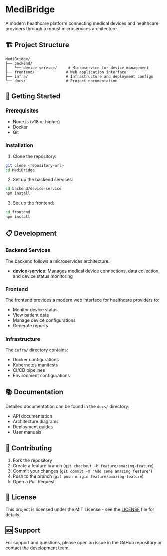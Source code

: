 # MediBridge

A modern healthcare platform connecting medical devices and healthcare providers through a robust microservices architecture.

## 🏗️ Project Structure

```
MediBridge/
├── backend/
│   └── device-service/     # Microservice for device management
├── frontend/              # Web application interface
├── infra/                 # Infrastructure and deployment configs
└── docs/                  # Project documentation
```

## 🚀 Getting Started

### Prerequisites

- Node.js (v18 or higher)
- Docker
- Git

### Installation

1. Clone the repository:
```bash
git clone <repository-url>
cd MediBridge
```

2. Set up the backend services:
```bash
cd backend/device-service
npm install
```

3. Set up the frontend:
```bash
cd frontend
npm install
```

## 📋 Development

### Backend Services

The backend follows a microservices architecture:

- **device-service**: Manages medical device connections, data collection, and device status monitoring

### Frontend

The frontend provides a modern web interface for healthcare providers to:
- Monitor device status
- View patient data
- Manage device configurations
- Generate reports

### Infrastructure

The `infra/` directory contains:
- Docker configurations
- Kubernetes manifests
- CI/CD pipelines
- Environment configurations

## 📚 Documentation

Detailed documentation can be found in the `docs/` directory:
- API documentation
- Architecture diagrams
- Deployment guides
- User manuals

## 🤝 Contributing

1. Fork the repository
2. Create a feature branch (`git checkout -b feature/amazing-feature`)
3. Commit your changes (`git commit -m 'Add some amazing feature'`)
4. Push to the branch (`git push origin feature/amazing-feature`)
5. Open a Pull Request

## 📄 License

This project is licensed under the MIT License - see the [LICENSE](LICENSE) file for details.

## 🆘 Support

For support and questions, please open an issue in the GitHub repository or contact the development team. 